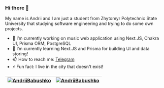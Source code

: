 ### Hi there 👋
My name is Andrii and I am just a student from Zhytomyr Polytechnic State University that studying software engineering and trying to do some own projects.

- 🔭 I’m currently working on music web application using Next.JS, Chakra UI, Prisma ORM, PostgreSQL
- 🌱 I’m currently learning Next.JS and Prisma for building UI and data storing!
- 📫 How to reach me: <a href="https://t.me/AndriiRaccoon">Telegram</a>
- ⚡ Fun fact: I live in the city that doesn't exist!

<table>
  <thead>
    <tr>
      <th>
        <a href="https://github.com/AndriiBabushko/AndriiBabushko">
          <img align="center" src="https://github-readme-stats-sigma-five.vercel.app/api?username=AndriiBabushko&show_icons=true&theme=dark&hide_border=true" alt="AndriiBabushko" style="max-width: 100%;">
        </a>
      </th>
      <th>
        <a href="https://github.com/AndriiBabushko/AndriiBabushko">
          <img align="center" src="https://github-readme-stats-sigma-five.vercel.app/api/top-langs/?username=AndriiBabushko&layout=compact&theme=dark&hide_border=true" alt="AndriiBabushko" style="max-width: 100%;">
        </a>
      </th>
      </tr>
  </thead>
</table>
